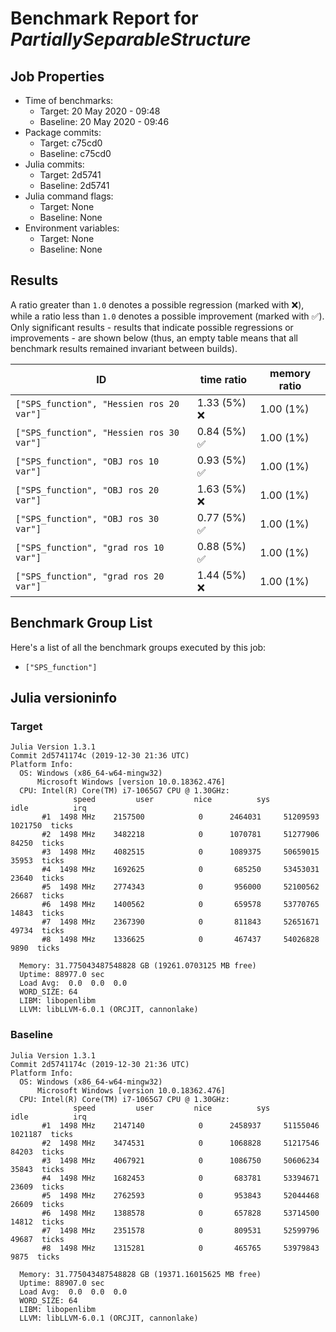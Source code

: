 # Benchmark Report for *PartiallySeparableStructure*

## Job Properties
* Time of benchmarks:
    - Target: 20 May 2020 - 09:48
    - Baseline: 20 May 2020 - 09:46
* Package commits:
    - Target: c75cd0
    - Baseline: c75cd0
* Julia commits:
    - Target: 2d5741
    - Baseline: 2d5741
* Julia command flags:
    - Target: None
    - Baseline: None
* Environment variables:
    - Target: None
    - Baseline: None

## Results
A ratio greater than `1.0` denotes a possible regression (marked with :x:), while a ratio less
than `1.0` denotes a possible improvement (marked with :white_check_mark:). Only significant results - results
that indicate possible regressions or improvements - are shown below (thus, an empty table means that all
benchmark results remained invariant between builds).

| ID                                       | time ratio                   | memory ratio |
|------------------------------------------|------------------------------|--------------|
| `["SPS_function", "Hessien ros 20 var"]` |                1.33 (5%) :x: |   1.00 (1%)  |
| `["SPS_function", "Hessien ros 30 var"]` | 0.84 (5%) :white_check_mark: |   1.00 (1%)  |
| `["SPS_function", "OBJ ros 10 var"]`     | 0.93 (5%) :white_check_mark: |   1.00 (1%)  |
| `["SPS_function", "OBJ ros 20 var"]`     |                1.63 (5%) :x: |   1.00 (1%)  |
| `["SPS_function", "OBJ ros 30 var"]`     | 0.77 (5%) :white_check_mark: |   1.00 (1%)  |
| `["SPS_function", "grad ros 10 var"]`    | 0.88 (5%) :white_check_mark: |   1.00 (1%)  |
| `["SPS_function", "grad ros 20 var"]`    |                1.44 (5%) :x: |   1.00 (1%)  |

## Benchmark Group List
Here's a list of all the benchmark groups executed by this job:

- `["SPS_function"]`

## Julia versioninfo

### Target
```
Julia Version 1.3.1
Commit 2d5741174c (2019-12-30 21:36 UTC)
Platform Info:
  OS: Windows (x86_64-w64-mingw32)
      Microsoft Windows [version 10.0.18362.476]
  CPU: Intel(R) Core(TM) i7-1065G7 CPU @ 1.30GHz: 
              speed         user         nice          sys         idle          irq
       #1  1498 MHz    2157500            0      2464031     51209593      1021750  ticks
       #2  1498 MHz    3482218            0      1070781     51277906        84250  ticks
       #3  1498 MHz    4082515            0      1089375     50659015        35953  ticks
       #4  1498 MHz    1692625            0       685250     53453031        23640  ticks
       #5  1498 MHz    2774343            0       956000     52100562        26687  ticks
       #6  1498 MHz    1400562            0       659578     53770765        14843  ticks
       #7  1498 MHz    2367390            0       811843     52651671        49734  ticks
       #8  1498 MHz    1336625            0       467437     54026828         9890  ticks
       
  Memory: 31.775043487548828 GB (19261.0703125 MB free)
  Uptime: 88977.0 sec
  Load Avg:  0.0  0.0  0.0
  WORD_SIZE: 64
  LIBM: libopenlibm
  LLVM: libLLVM-6.0.1 (ORCJIT, cannonlake)
```

### Baseline
```
Julia Version 1.3.1
Commit 2d5741174c (2019-12-30 21:36 UTC)
Platform Info:
  OS: Windows (x86_64-w64-mingw32)
      Microsoft Windows [version 10.0.18362.476]
  CPU: Intel(R) Core(TM) i7-1065G7 CPU @ 1.30GHz: 
              speed         user         nice          sys         idle          irq
       #1  1498 MHz    2147140            0      2458937     51155046      1021187  ticks
       #2  1498 MHz    3474531            0      1068828     51217546        84203  ticks
       #3  1498 MHz    4067921            0      1086750     50606234        35843  ticks
       #4  1498 MHz    1682453            0       683781     53394671        23609  ticks
       #5  1498 MHz    2762593            0       953843     52044468        26609  ticks
       #6  1498 MHz    1388578            0       657828     53714500        14812  ticks
       #7  1498 MHz    2351578            0       809531     52599796        49687  ticks
       #8  1498 MHz    1315281            0       465765     53979843         9875  ticks
       
  Memory: 31.775043487548828 GB (19371.16015625 MB free)
  Uptime: 88907.0 sec
  Load Avg:  0.0  0.0  0.0
  WORD_SIZE: 64
  LIBM: libopenlibm
  LLVM: libLLVM-6.0.1 (ORCJIT, cannonlake)
```